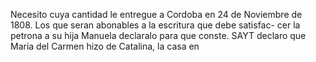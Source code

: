 Necesito cuya cantidad le entregue a Cordoba en 24 de Noviembre de 1808. Los que seran abonables a la escritura que debe satisfac- cer la petrona a su hija Manuela declaralo para que conste. SAYT declaro que Maria del Carmen hizo de Catalina, la casa en